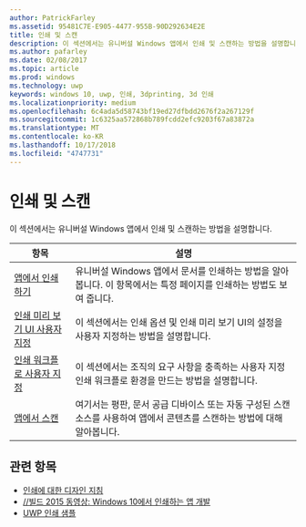 ```yaml
---
author: PatrickFarley
ms.assetid: 95481C7E-E905-4477-955B-90D292634E2E
title: 인쇄 및 스캔
description: 이 섹션에서는 유니버설 Windows 앱에서 인쇄 및 스캔하는 방법을 설명합니다.
ms.author: pafarley
ms.date: 02/08/2017
ms.topic: article
ms.prod: windows
ms.technology: uwp
keywords: windows 10, uwp, 인쇄, 3dprinting, 3d 인쇄
ms.localizationpriority: medium
ms.openlocfilehash: 6c4ada5d58743bf19ed27dfbdd2676f2a267129f
ms.sourcegitcommit: 1c6325aa572868b789fcdd2efc9203f67a83872a
ms.translationtype: MT
ms.contentlocale: ko-KR
ms.lasthandoff: 10/17/2018
ms.locfileid: "4747731"
---
```

# <a name="printing-and-scanning"></a>인쇄 및 스캔


이 섹션에서는 유니버설 Windows 앱에서 인쇄 및 스캔하는 방법을 설명합니다.

| 항목 | 설명 | 
|-------|-------------|
| [앱에서 인쇄하기](print-from-your-app.md) | 유니버설 Windows 앱에서 문서를 인쇄하는 방법을 알아봅니다. 이 항목에서는 특정 페이지를 인쇄하는 방법도 보여 줍니다. |
| [인쇄 미리 보기 UI 사용자 지정](customize-the-print-preview-ui.md) | 이 섹션에서는 인쇄 옵션 및 인쇄 미리 보기 UI의 설정을 사용자 지정하는 방법을 설명합니다. |
| [인쇄 워크플로 사용자 지정](print-workflow-customize.md) | 이 섹션에서는 조직의 요구 사항을 충족하는 사용자 지정 인쇄 워크플로 환경을 만드는 방법을 설명합니다.  |
| [앱에서 스캔](scan-from-your-app.md) | 여기서는 평판, 문서 공급 디바이스 또는 자동 구성된 스캔 소스를 사용하여 앱에서 콘텐츠를 스캔하는 방법에 대해 알아봅니다.|

## <a name="related-topics"></a>관련 항목

* [인쇄에 대한 디자인 지침](https://msdn.microsoft.com/library/windows/apps/Hh868178)
* [//빌드 2015 동영상: Windows 10에서 인쇄하는 앱 개발](https://channel9.msdn.com/Events/Build/2015/2-94)
* [UWP 인쇄 샘플](http://go.microsoft.com/fwlink/p/?LinkId=619984)
 

